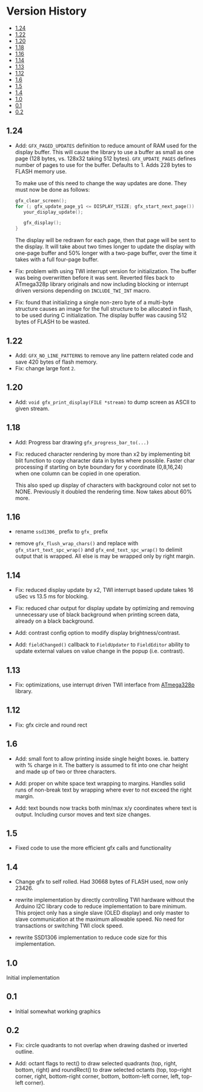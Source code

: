 # Version History

[TOC]: #

- [1.24](#124)
- [1.22](#122)
- [1.20](#120)
- [1.18](#118)
- [1.16](#116)
- [1.14](#114)
- [1.13](#113)
- [1.12](#112)
- [1.6](#16)
- [1.5](#15)
- [1.4](#14)
- [1.0](#10)
- [0.1](#01)
- [0.2](#02)


## 1.24

* Add: `GFX_PAGED_UPDATES` definition to reduce amount of RAM used for
  the display buffer. This will cause the library to use a buffer as
  small as one page (128 bytes, vs. 128x32 taking 512 bytes).
  `GFX_UPDATE_PAGES` defines number of pages to use for the buffer.
  Defaults to 1. Adds 228 bytes to FLASH memory use.

  To make use of this need to change the way updates are done. They must
  now be done as follows:

  ```c
  gfx_clear_screen();
  for (; gfx_update_page_y1 <= DISPLAY_YSIZE; gfx_start_next_page()) { 
     your_display_update();

     gfx_display(); 
  }
  ```

  The display will be redrawn for each page, then that page will be sent
  to the display. It will take about two times longer to update the
  display with one-page buffer and 50% longer with a two-page buffer,
  over the time it takes with a full four-page buffer.

* Fix: problem with using TWI interrupt version for initialization. The
  buffer was being overwritten before it was sent. Reverted files back
  to ATmega328p library originals and now including blocking or
  interrupt driven versions depending on `INCLUDE_TWI_INT` macro.

* Fix: found that initializing a single non-zero byte of a multi-byte
  structure causes an image for the full structure to be allocated in
  flash, to be used during C initialization. The display buffer was
  causing 512 bytes of FLASH to be wasted.

## 1.22

* Add: `GFX_NO_LINE_PATTERNS` to remove any line pattern related code
  and save 420 bytes of flash memory.
* Fix: change large font `2`.

## 1.20

* Add: `void gfx_print_display(FILE *stream)` to dump screen as ASCII to
  given stream.

## 1.18

* Add: Progress bar drawing `gfx_progress_bar_to(...)`

* Fix: reduced character rendering by more than x2 by implementing bit
  blit function to copy character data in bytes where possible. Faster
  char processing if starting on byte boundary for y coordinate
  (0,8,16,24) when one column can be copied in one operation.

  This also sped up display of characters with background color not set
  to NONE. Previously it doubled the rendering time. Now takes about 60%
  more.

## 1.16

* rename `ssd1306_` prefix to `gfx_` prefix

* remove `gfx_flush_wrap_chars()` and replace with
  `gfx_start_text_spc_wrap()` and `gfx_end_text_spc_wrap()` to delimit
  output that is wrapped. All else is may be wrapped only by right
  margin.

## 1.14

* Fix: reduced display update by x2, TWI interrupt based update takes 16
  uSec vs 13.5 ms for blocking.

* Fix: reduced char output for display update by optimizing and removing
  unnecessary use of black background when printing screen data, already
  on a black background.

* Add: contrast config option to modify display brightness/contrast.

* Add: `fieldChanged()` callback to `FieldUpdater` to `FieldEditor`
  ability to update external values on value change in the popup (i.e.
  contrast).

## 1.13

* Fix: optimizations, use interrupt driven TWI interface from
  [ATmega328p](https://github.com/goessl/ATmega328P) library.

## 1.12

* Fix: gfx circle and round rect

## 1.6

* Add: small font to allow printing inside single height boxes. ie.
  battery with % charge in it. The battery is assumed to fit into one
  char height and made up of two or three characters.

* Add: proper on white space text wrapping to margins. Handles solid
  runs of non-break text by wrapping where ever to not exceed the right
  margin.

* Add: text bounds now tracks both min/max x/y coordinates where text is
  output. Including cursor moves and text size changes.


## 1.5

* Fixed code to use the more efficient gfx calls and functionality

## 1.4

* Change gfx to self rolled. Had 30668 bytes of FLASH used, now only
  23426\.

* rewrite implementation by directly controlling TWI hardware without
  the Arduino I2C library code to reduce implementation to bare minimum.
  This project only has a single slave (OLED display) and only master to
  slave communication at the maximum allowable speed. No need for
  transactions or switching TWI clock speed.

* rewrite SSD1306 implementation to reduce code size for this
  implementation.

## 1.0

Initial implementation


## 0.1

* Initial somewhat working graphics

## 0.2

* Fix: circle quadrants to not overlap when drawing dashed or inverted
  outline.

* Add: octant flags to rect() to draw selected quadrants (top, right,
  bottom, right) and roundRect() to draw selected octants (top,
  top-right corner, right, bottom-right corner, bottom, bottom-left
  corner, left, top-left corner).



